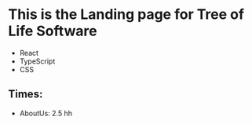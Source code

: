 # This is the Landing page for Tree of Life Software

- React
- TypeScript
- CSS


## Times:

- AboutUs: 2.5 hh